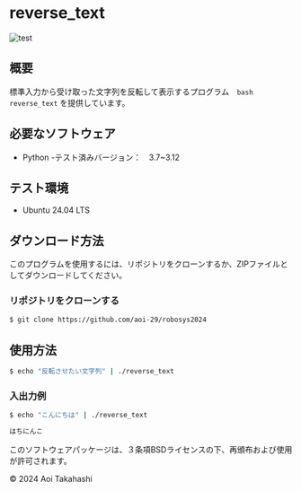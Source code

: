 # reverse_text
![test](https://github.com/aoi-29/robosys2024/actions/workflows/test.yml/badge.svg)

## 概要
標準入力から受け取った文字列を反転して表示するプログラム　```bash reverse_text``` を提供しています。

## 必要なソフトウェア
- Python
  -テスト済みバージョン：　3.7~3.12

## テスト環境
- Ubuntu 24.04 LTS

## ダウンロード方法
このプログラムを使用するには、リポジトリをクローンするか、ZIPファイルとしてダウンロードしてください。

### リポジトリをクローンする
```bash
$ git clone https://github.com/aoi-29/robosys2024
```
## 使用方法
```bash
$ echo "反転させたい文字列" | ./reverse_text
```
### 入出力例
```bash
$ echo "こんにちは" | ./reverse_text
```
```bash
はちにんこ
```
このソフトウェアパッケージは、３条項BSDライセンスの下、再頒布および使用が許可されます。

© 2024 Aoi Takahashi
